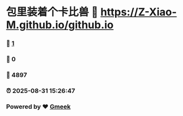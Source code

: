 # 包里装着个卡比兽 :link: https://Z-Xiao-M.github.io/github.io 
### :page_facing_up: [1](https://Z-Xiao-M.github.io/github.io/tag.html) 
### :speech_balloon: 0 
### :hibiscus: 4897 
### :alarm_clock: 2025-08-31 15:26:47 
### Powered by :heart: [Gmeek](https://github.com/Meekdai/Gmeek)
